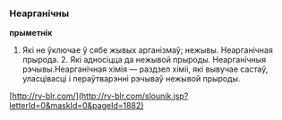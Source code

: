 ### Неарганічны
**прыметнік**

1. Які не ўключае ў сябе жывых арганізмаў; нежывы. Неарганічная прырода. 2. Які адносіцца да нежывой прыроды. Неарганічныя рэчывы.Неарганічная хімія — раздзел хіміі, які вывучае састаў, уласцівасці і пераўтварэнні рэчываў нежывой прыроды.

<a rel="author">[http://rv-blr.com/](http://rv-blr.com/slounik.jsp?letterId=0&maskId=0&pageId=1882)</a>
